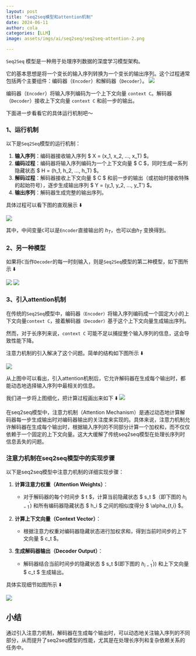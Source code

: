 ```yaml
---
layout: post
title: "seq2seq模型和attention机制"
date: 2024-06-11
author: cola
categories: [LLM]
image: assets/imgs/ai/seq2seq/seq2seq-attention-2.png

---
```

`Seq2Seq` 模型是一种用于处理序列数据的深度学习模型架构。

它的基本思想是将一个变长的输入序列转换为一个变长的输出序列。这个过程通常包括两个主要组件：编码器（`Encoder`）和解码器（`Decoder`）。
<img src="/assets/imgs/ai/seq2seq/seq2seq-attention-1.png" />



编码器（`Encoder`）将输入序列编码为一个上下文向量 `context C`。解码器（`Decoder`）接收上下文向量 `context C` 和前一步的输出。


下面进一步看看它的具体运行机制吧～

### 1、运行机制

以下是`Seq2Seq`模型的运行机制：

1. **输入序列**：编码器接收输入序列 $ X = (x_1, x_2, ..., x_T) $。
2. **编码过程**：编码器将输入序列编码为一个上下文向量 $ C $，同时生成一系列隐藏状态 $ H = (h_1, h_2, ..., h_T) $。
3. **解码过程**：解码器接收上下文向量 $ C $ 和前一步的输出（或初始时接收特殊的起始符号），逐步生成输出序列 $ Y = (y_1, y_2, ..., y_T') $。
4. **输出序列**：解码器生成完整的输出序列。

具体过程可以看下图的直观展示 ⬇️


<img src="/assets/imgs/ai/seq2seq/seq2seq-attention-2.png" />

其中，中间变量`C`可以是`Encoder`直接输出的 $h_T$，也可以由$h_T$ 变换得到。

### 2、另一种模型

如果将`C`当作`Decoder`的每一时刻输入，则是`Seq2Seq`模型的第二种模型，如下图所示 ⬇️

<img src="/assets/imgs/ai/seq2seq/seq2seq-attention-3.png" />
<img src="/assets/imgs/ai/seq2seq/seq2seq-attention-4.png" />

### 3、引入attention机制

在传统的`Seq2Seq`模型中，编码器`（Encoder）`将输入序列编码成一个固定大小的上下文向量`context C`，接着解码器`（Decoder）`基于这个上下文向量生成输出序列。

然而，对于长序列来说，`context C` 可能不足以捕捉整个输入序列的信息，这会导致性能下降。

注意力机制的引入解决了这个问题。简单的结构如下图所示 ⬇️

<img src="/assets/imgs/ai/seq2seq/seq2seq-attention-5.png" />

从上图中可以看出，引入attention机制后，它允许解码器在生成每个输出时，都能动态地选择输入序列中最相关的信息。

我们进一步将上图细化，把计算过程画出来如下 ⬇️
<img src="/assets/imgs/ai/seq2seq/seq2seq-attention-6.png" />

在seq2seq模型中，注意力机制（Attention Mechanism）是通过动态地计算解码器每一步生成输出时对编码器输出的关注度来实现的。具体来说，注意力机制允许解码器在生成每个输出时，根据输入序列的不同部分计算一个加权和，而不仅仅依赖于一个固定的上下文向量。这大大缓解了传统seq2seq模型在处理长序列时信息丢失的问题。

### 注意力机制在seq2seq模型中的实现步骤

以下是seq2seq模型中注意力机制的详细实现步骤：

1. **计算注意力权重（Attention Weights）**：
   - 对于解码器的每个时间步 $ t $，计算当前隐藏状态 $ s_t $（即下图的 $h_{i-1}^\prime$) 和所有编码器隐藏状态 $ h_i $ 之间的相似度得分 $ \alpha_{t,i} $。

2. **计算上下文向量（Context Vector）**：
   - 根据注意力权重对编码器隐藏状态进行加权求和，得到当前时间步的上下文向量 $ c_t $。

3. **生成解码器输出（Decoder Output）**：
   - 解码器结合当前时间步的隐藏状态 $ s_t $(即下图的 $h_{i-1}^\prime$)) 和上下文向量 $ c_t $ 生成输出。

具体实现细节如图所示 ⬇️

<img src="/assets/imgs/ai/seq2seq/seq2seq-attention-7.png" />


## 小结
通过引入注意力机制，解码器在生成每个输出时，可以动态地关注输入序列的不同部分，从而提升了seq2seq模型的性能，尤其是在处理长序列和复杂依赖关系的任务中。